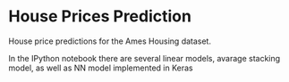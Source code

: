 # House Prices Prediction
House price predictions for the Ames Housing dataset. 

In the IPython notebook there are several linear models, avarage stacking model, as well as NN model implemented in Keras 
